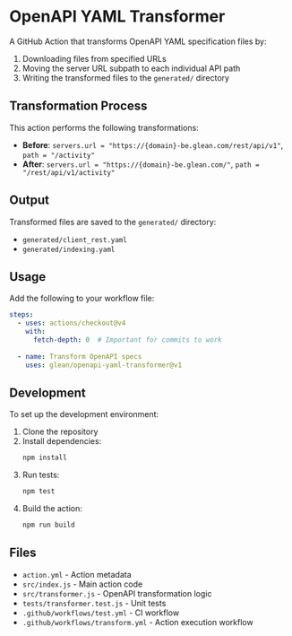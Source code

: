 # OpenAPI YAML Transformer

A GitHub Action that transforms OpenAPI YAML specification files by:

1. Downloading files from specified URLs
2. Moving the server URL subpath to each individual API path
3. Writing the transformed files to the `generated/` directory

## Transformation Process

This action performs the following transformations:

- **Before**: `servers.url = "https://{domain}-be.glean.com/rest/api/v1"`, `path = "/activity"`
- **After**: `servers.url = "https://{domain}-be.glean.com/"`, `path = "/rest/api/v1/activity"`

## Output

Transformed files are saved to the `generated/` directory:
- `generated/client_rest.yaml`
- `generated/indexing.yaml`

## Usage

Add the following to your workflow file:

```yaml
steps:
  - uses: actions/checkout@v4
    with:
      fetch-depth: 0  # Important for commits to work
      
  - name: Transform OpenAPI specs
    uses: glean/openapi-yaml-transformer@v1
```

## Development

To set up the development environment:

1. Clone the repository
2. Install dependencies:
   ```bash
   npm install
   ```
3. Run tests:
   ```bash
   npm test
   ```
4. Build the action:
   ```bash
   npm run build
   ```

## Files

- `action.yml` - Action metadata
- `src/index.js` - Main action code
- `src/transformer.js` - OpenAPI transformation logic
- `tests/transformer.test.js` - Unit tests
- `.github/workflows/test.yml` - CI workflow
- `.github/workflows/transform.yml` - Action execution workflow 